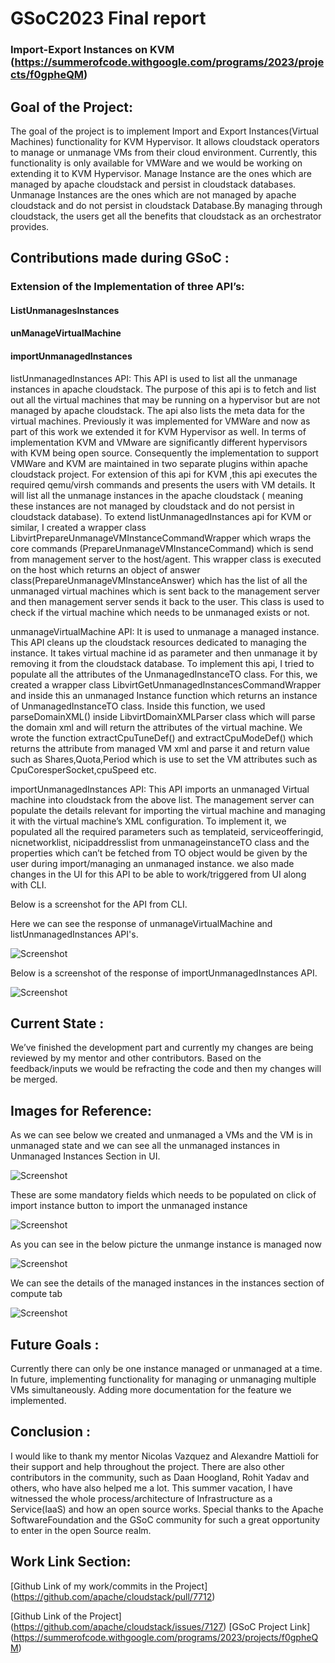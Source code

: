 # GSoC2023 Final report

 ### Import-Export Instances on KVM (https://summerofcode.withgoogle.com/programs/2023/projects/f0gpheQM)

## Goal of the Project:

The goal of the project is to implement Import and Export Instances(Virtual Machines) functionality for KVM Hypervisor. It allows cloudstack operators to manage or unmanage VMs from their cloud environment. Currently, this functionality is only available for VMWare and we would be working on extending it to KVM Hypervisor. Manage Instance are the ones which are managed by apache cloudstack and persist in cloudstack databases. Unmanage Instances are the ones which are not managed by apache cloudstack and do not persist in cloudstack Database.By  managing through cloudstack, the users get all the benefits that cloudstack as an orchestrator provides.




## Contributions made during GSoC :

### Extension of the Implementation of three API’s:

#### ListUnmanagesInstances
#### unManageVirtualMachine
#### importUnmanagedInstances



listUnmanagedInstances API: This API is used to list all the unmanage instances in apache cloudstack. The purpose of this api is to fetch and list out all the virtual machines that may be running on a hypervisor but are not managed by apache cloudstack. The api also lists the meta data for the virtual machines. Previously it was implemented for VMWare and now as part of this work we extended it for KVM Hypervisor as well. In terms of implementation KVM and VMware are significantly different hypervisors with KVM being open source. Consequently the implementation to support VMWare and KVM are maintained in two separate plugins within apache cloudstack project. 
For extension of this api for KVM ,this api executes the required qemu/virsh commands and presents the users with VM details. It will list all the unmanage instances in the apache cloudstack ( meaning these instances are not managed by cloudstack and do not persist in cloudstack database). To extend  listUnmanagedInstances api for KVM or similar, I created a wrapper class LibvirtPrepareUnmanageVMInstanceCommandWrapper which wraps the core commands (PrepareUnmanageVMInstanceCommand) which is send from management server to  the host/agent. This wrapper class is executed on the host which returns an object of answer class(PrepareUnmanageVMInstanceAnswer) which has the list of all the unmanaged virtual machines which is sent back to the management server and then management server sends it back to the user. This class is used to check if the virtual machine which needs to be unmanaged exists or not.



unmanageVirtualMachine API: It is used to unmanage a managed instance. 
This API cleans up the cloudstack resources dedicated to managing the instance. It takes virtual machine id as parameter and then unmanage it by removing it from the cloudstack database. To implement this api, I tried to populate all the attributes of the UnmanagedInstanceTO class. For this, we created a wrapper class LibvirtGetUnmanagedInstancesCommandWrapper and inside this an unmanaged Instance function which returns an instance of UnmanagedInstanceTO class. Inside this function, we used parseDomainXML() inside LibvirtDomainXMLParser class which will parse the domain xml and will return the attributes of the virtual machine. We wrote the function extractCpuTuneDef() and extractCpuModeDef() which returns the attribute from managed VM xml and parse it and return value such as Shares,Quota,Period which is use to set the VM attributes such as CpuCoresperSocket,cpuSpeed etc.

importUnmanagedInstances API: This API imports an unmanaged Virtual machine into cloudstack from the above list. The management server can populate the details relevant for importing the virtual machine and managing it with the virtual machine’s XML configuration.
To implement it, we populated all the required parameters such as templateid, serviceofferingid, nicnetworklist, nicipaddresslist from unmanageinstanceTO class and the properties which can’t be fetched from TO object would be given by the user during import/managing an unmanaged instance. 
we also made changes in the UI for this API to be able to work/triggered from UI along with CLI.

Below is a screenshot for the API from CLI.

Here we can see the response of unmanageVirtualMachine and listUnmanagedInstances API's.

![Screenshot](UnmanagedVM_CLI.png)

Below is a screenshot of the response of importUnmanagedInstances API.

![Screenshot](ImportUnmanageVM_CLI.png)

## Current State :

We’ve finished the development part and currently my changes are being reviewed by my mentor and other contributors. Based on the feedback/inputs we would be refracting the code and then my changes will  be merged.



## Images for Reference: 


As we can see below we created and unmanaged a VMs and the VM is in unmanaged state and we can see all the unmanaged instances in Unmanaged Instances Section in UI.

![Screenshot](UnmanagedVM_UI.png)

These are some mandatory fields which needs to be populated on click of import instance button to import the unmanaged instance

![Screenshot](ImportUnmanagedVM_UI.png)

As you can see in the below picture the unmange instance is managed now

![Screenshot](UnmangetoManagedVM_UI.png)

We can see the details of the managed instances in the instances section of compute tab

![Screenshot](ManagedVM_UI.png)

## Future Goals :
Currently there can only be one instance managed or unmanaged at a time. In future,  implementing functionality for managing or unmanaging multiple VMs simultaneously.
Adding more documentation for the feature we implemented.

## Conclusion :
I would like to thank my mentor Nicolas Vazquez and Alexandre Mattioli for their support and help throughout the project. There are also other contributors in the community, such as Daan Hoogland, Rohit Yadav and others, who have also helped me a lot. This summer vacation, I have witnessed the whole process/architecture  of Infrastructure as a Service(IaaS) and how an open source works. Special thanks to the Apache SoftwareFoundation and the GSoC community for such a great opportunity to enter in the open Source realm.


## Work Link Section:

[Github Link of my work/commits  in the Project]
(https://github.com/apache/cloudstack/pull/7712)

[Github Link of the Project]
(https://github.com/apache/cloudstack/issues/7127)
[GSoC Project Link]
(https://summerofcode.withgoogle.com/programs/2023/projects/f0gpheQM)






